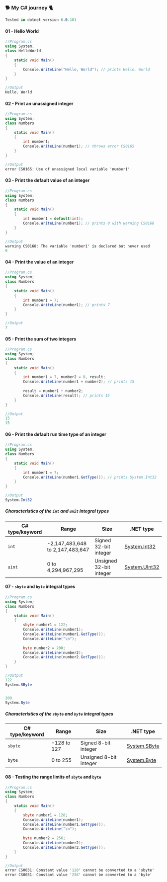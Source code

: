 ### :dog2: My C# journey :cat2:

```C#
Tested in dotnet version 6.0.101
```

#### 01 - Hello World
```C#
//Program.cs
using System;
class HelloWorld
{
    static void Main()
    {
        Console.WriteLine("Hello, World"); // prints Hello, World
    }
}

//Output
Hello, World
```

#### 02 - Print an unassigned integer
```C#
//Program.cs
using System;
class Numbers
{
    static void Main()
    {
        int number1;
        Console.WriteLine(number1); // throws error CS0165
    }
}

//Output
error CS0165: Use of unassigned local variable 'number1'
```

#### 03 - Print the default value of an integer
```C#
//Program.cs
using System;
class Numbers
{
    static void Main()
    {
        int number1 = default(int);
        Console.WriteLine(number1); // prints 0 with warning CS0168
    }
}

//Output
warning CS0168: The variable 'number1' is declared but never used
0
```

#### 04 - Print the value of an integer
```C#
//Program.cs
using System;
class Numbers
{
    static void Main()
    {
        int number1 = 7;
        Console.WriteLine(number1); // prints 7
    }
}

//Output
7
```

#### 05 - Print the sum of two integers
```C#
//Program.cs
using System;
class Numbers
{
    static void Main()
    {
        int number1 = 7, number2 = 8, result;
        Console.WriteLine(number1 + number2); // prints 15
        
        result = number1 + number2;
        Console.WriteLine(result); // prints 15
    }
}

//Output
15
15
```

#### 06 - Print the default run time type of an integer
```C#
//Program.cs
using System;
class Numbers
{
    static void Main()
    {
        int number1 = 7;
        Console.WriteLine(number1.GetType()); // prints System.Int32
    }
}

//Output
System.Int32
```
##### Characteristics of the `int` and `unit` integral types
|C# type/keyword|Range|Size|.NET type|
|----------|-----------|----------|-------------|
|`int`|-2,147,483,648 to 2,147,483,647|Signed 32-bit integer|[System.Int32](https://docs.microsoft.com/en-us/dotnet/api/system.int32)|
|`uint`|0 to 4,294,967,295|Unsigned 32-bit integer|[System.UInt32](https://docs.microsoft.com/en-us/dotnet/api/system.uint32)|

#### 07 - `sbyte` and `byte` integral types
```csharp
//Program.cs
using System;
class Numbers
{
    static void Main()
    {
        sbyte number1 = 122;
        Console.WriteLine(number1);
        Console.WriteLine(number1.GetType());
        Console.WriteLine("\n");
        
        byte number2 = 200;
        Console.WriteLine(number2);
        Console.WriteLine(number2.GetType());
    }
}

//Output
122
System.SByte


200
System.Byte
```

##### Characteristics of the `sbyte` and `byte` integral types
|C# type/keyword|Range|Size|.NET type|
|----------|-----------|----------|-------------|
|`sbyte`|-128 to 127|Signed 8-bit integer|[System.SByte](https://docs.microsoft.com/en-us/dotnet/api/system.sbyte)|
|`byte`|0 to 255|Unsigned 8-bit integer|[System.Byte](https://docs.microsoft.com/en-us/dotnet/api/system.byte)|

#### 08 - Testing the range limits of `sbyte` and `byte`
```csharp
//Program.cs
using System;
class Numbers
{
    static void Main()
    {
        sbyte number1 = 128;
        Console.WriteLine(number1);
        Console.WriteLine(number1.GetType());
        Console.WriteLine("\n");
        
        byte number2 = 256;
        Console.WriteLine(number2);
        Console.WriteLine(number2.GetType());
    }
}

//Output
error CS0031: Constant value '128' cannot be converted to a 'sbyte'
error CS0031: Constant value '256' cannot be converted to a 'byte'
```

